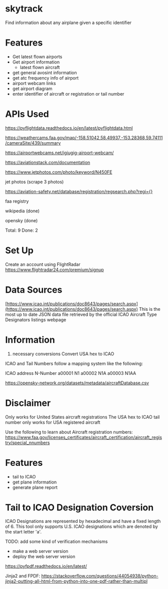 # skytrack
Find information about any airplane given a specific identifier


# Features
- Get latest flown airports
- Get airport information
    - latest flown aircraft
- get general avosint information
- get atc frequency info of airport
- airport webcam links
- get airport diagram
- enter identifier of aircraft or registration or tail number

# APIs Used

https://pyflightdata.readthedocs.io/en/latest/pyflightdata.html

https://weathercams.faa.gov/map/-158.51042,58.49937,-153.28368,59.74111/cameraSite/439/summary

https://airportwebcams.net/igiugig-airport-webcam/

https://aviationstack.com/documentation

https://www.jetphotos.com/photo/keyword/N450FE

jet photos (scrape 3 photos)

https://aviation-safety.net/database/registration/regsearch.php?regi={}


faa registry

wikipedia (done)

opensky (done)

Total: 9
Done: 2

# Set Up
Create an account using FlightRadar
https://www.flightradar24.com/premium/signup

# Data Sources

[https://www.icao.int/publications/doc8643/pages/search.aspx](https://www.icao.int/publications/doc8643/pages/search.aspx)
This is the most up to date JSON data file retrieved by the official ICAO Aircraft Type Designators listings webpage


# Information

1. necessary conversions
Convert USA hex to ICAO

ICAO and Tail Numbers follow a mapping system like the following:

ICAO address	N-Number
a00001	N1
a00002	N1A
a00003	N1AA


https://opensky-network.org/datasets/metadata/aircraftDatabase.csv


# Disclaimer
Only works for United States aircraft registrations
The USA hex to ICAO tail number only works for USA registered aircraft

Use the following to learn about Aircraft registration numbers:
https://www.faa.gov/licenses_certificates/aircraft_certification/aircraft_registry/special_nnumbers




# Features 
- tail to ICAO
- get plane information
- generate plane report


# Tail to ICAO Designation Coversion
ICAO Designations are represented by hexadecimal and have a fixed length of 6. This tool only supports U.S. ICAO designations which are denoted by the start letter 'a'. 


TODO:
add some kind of verification mechanisms


- make a web server version
- deploy the web server version

https://pyfpdf.readthedocs.io/en/latest/


Jinja2 and FPDF:
https://stackoverflow.com/questions/44054938/python-jinja2-putting-all-html-from-python-into-one-pdf-rather-than-multipl